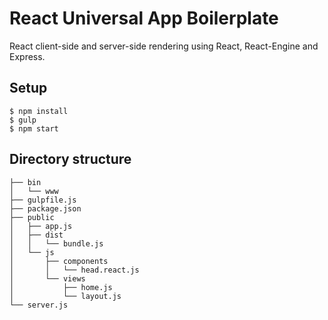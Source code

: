 # React Universal App Boilerplate

React client-side and server-side rendering using React, React-Engine and Express.

## Setup
```
$ npm install
$ gulp
$ npm start
```

## Directory structure
```
├── bin
│   └── www
├── gulpfile.js
├── package.json
├── public
│   ├── app.js
│   ├── dist
│   │   └── bundle.js
│   └── js
│       ├── components
│       │   └── head.react.js
│       └── views
│           ├── home.js
│           └── layout.js
└── server.js
```